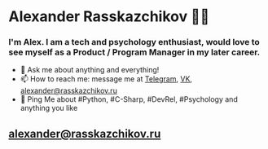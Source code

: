 # Alexander Rasskazchikov 👨‍💻

### I'm Alex. I am a tech and psychology enthusiast, would love to  see myself as a Product / Program Manager in my later career.

 





- 💬 Ask me about anything and everything!
- 📫 How to reach me: message me at [Telegram](https://t.me/a_rassk), [VK](https://vk.com/a_rassk), alexander@rasskazchikov.ru
- 💬 Ping Me about #Python, #C-Sharp, #DevRel, #Psychology and anything you like

## alexander@rasskazchikov.ru
